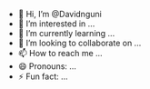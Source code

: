 - 👋 Hi, I’m @Davidnguni
- 👀 I’m interested in ...
- 🌱 I’m currently learning ...
- 💞️ I’m looking to collaborate on ...
- 📫 How to reach me ...
- 😄 Pronouns: ...
- ⚡ Fun fact: ...

<!---
Davidnguni/Davidnguni is a ✨ special ✨ repository because its `README.md` (this file) appears on your GitHub profile.
You can click the Preview link to take a look at your changes.
--->
